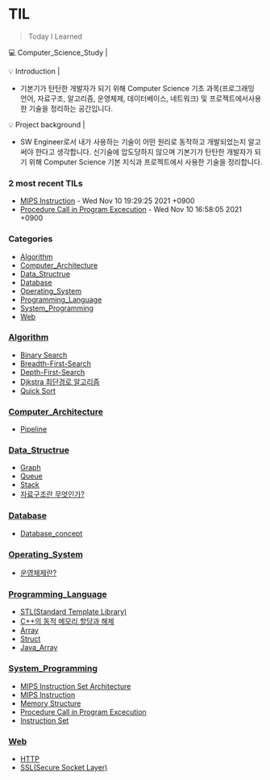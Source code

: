 # TIL
> Today I Learned

💻 Computer_Science_Study |


💡 Introduction |
- 기본기가 탄탄한 개발자가 되기 위해 Computer Science 기초 과목(프로그래밍 언어, 자료구조, 알고리즘, 운영체제, 데이터베이스, 네트워크) 및 프로젝트에서사용한 기술을 정리하는 공간입니다.

💡 Project background |
- SW Engineer로서 내가 사용하는 기술이 어떤 원리로 동작하고 개발되었는지 알고 써야 한다고 생각합니다. 신기술에 압도당하지 않으며 기본기가 탄탄한 개발자가 되기 위해 Computer Science 기본 지식과 프로젝트에서 사용한 기술을 정리합니다.


### 2 most recent TILs

- [MIPS Instruction](System_Programming/MIPS_instructions.md) - Wed Nov 10 19:29:25 2021 +0900
- [Procedure Call in Program Excecution](System_Programming/Procedure_Call_In_Program_Excecution.md) - Wed Nov 10 16:58:05 2021 +0900

### Categories

- [Algorithm](#Algorithm)
- [Computer_Architecture](#Computer_Architecture)
- [Data_Structrue](#Data_Structrue)
- [Database](#Database)
- [Operating_System](#Operating_System)
- [Programming_Language](#Programming_Language)
- [System_Programming](#System_Programming)
- [Web](#Web)

### [Algorithm](#Algorithm)
- [Binary Search](Algorithm/Binary_Search.md)
- [Breadth-First-Search](Algorithm/Breadth-First-Search.md)
- [Depth-First-Search](Algorithm/Depth-First_Search.md)
- [Djkstra 최단경로 알고리즘](Algorithm/Dijkstra.md)
- [Quick Sort](Algorithm/Quick_Sort.md)

### [Computer_Architecture](#Computer_Architecture)
- [Pipeline](Computer_Architecture/pipeline.md)

### [Data_Structrue](#Data_Structrue)
- [Graph](Data_Structrue/Graph.md)
- [Queue](Data_Structrue/Queue.md)
- [Stack](Data_Structrue/Stack.md)
- [자료구조란 무엇인가?](Data_Structrue/What_Is_Data_Structure.md)

### [Database](#Database)
- [Database_concept](Database/Database_concept.md)

### [Operating_System](#Operating_System)
- [운영체제란?](Operating_System/Operating_System_Concept_Functions.md)

### [Programming_Language](#Programming_Language)
- [STL(Standard Template Library)](Programming_Language/C++_STL.md)
- [C++의 동적 메모리 할당과 해제](Programming_Language/C++_dynamic_memory_allocation.md)
- [Array](Programming_Language/C_Array.md)
- [Struct](Programming_Language/C_Struct.md)
- [Java_Array](Programming_Language/Java_Array.md)

### [System_Programming](#System_Programming)
- [MIPS Instruction Set Architecture](System_Programming/MIPS_instruction_set.md)
- [MIPS Instruction](System_Programming/MIPS_instructions.md)
- [Memory Structure](System_Programming/Memory_Structure.md)
- [Procedure Call in Program Excecution](System_Programming/Procedure_Call_In_Program_Excecution.md)
- [Instruction Set](System_Programming/about_ISA.md)

### [Web](#Web)
- [HTTP](Web/HTTP_basic.md)
- [SSL(Secure Socket Layer)](Web/SSL_HTTPS.md)

[1]: https://simonwillison.net/2020/Apr/20/self-rewriting-readme/
[2]: https://github.com/jbranchaud/til

